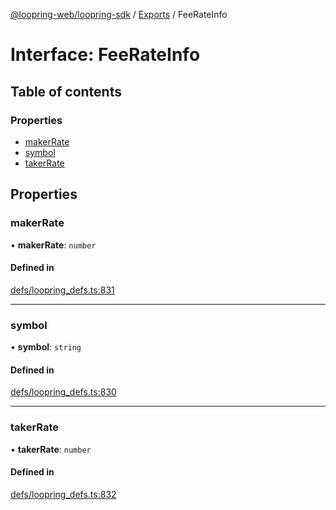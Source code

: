 [@loopring-web/loopring-sdk](../README.md) / [Exports](../modules.md) / FeeRateInfo

# Interface: FeeRateInfo

## Table of contents

### Properties

- [makerRate](FeeRateInfo.md#makerrate)
- [symbol](FeeRateInfo.md#symbol)
- [takerRate](FeeRateInfo.md#takerrate)

## Properties

### makerRate

• **makerRate**: `number`

#### Defined in

[defs/loopring_defs.ts:831](https://github.com/Loopring/loopring_sdk/blob/2ea32ee/src/defs/loopring_defs.ts#L831)

___

### symbol

• **symbol**: `string`

#### Defined in

[defs/loopring_defs.ts:830](https://github.com/Loopring/loopring_sdk/blob/2ea32ee/src/defs/loopring_defs.ts#L830)

___

### takerRate

• **takerRate**: `number`

#### Defined in

[defs/loopring_defs.ts:832](https://github.com/Loopring/loopring_sdk/blob/2ea32ee/src/defs/loopring_defs.ts#L832)
